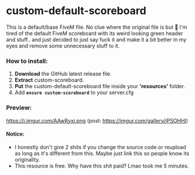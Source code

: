 # custom-default-scoreboard
This is a default/base FiveM file. No clue where the original file is but 🤷
I'm tired of the default FiveM scoreboard with its weird looking green header and stuff.. and just decided to just say fuck it and make it a bit better in my eyes and remove some unnecessary stuff to it.

### How to install:
1. **Download** the GitHub latest release file.
2. **Extract** custom-scoreboard.
3. **Put** the custom-default-scoreboard file inside your **'resources'** folder.
4. Add **`ensure custom-scoreboard`** to your server.cfg

### Preview:
https://i.imgur.com/AAwRyxj.png (post: https://imgur.com/gallery/jPSOHHl)

#### Notice:
* I honestly don't give 2 shits if you change the source code or reupload as long as it's different from this. Maybe just link this so people know its originality.
* This resource is free. Why have this shit paid? Lmao took me 5 minutes.

